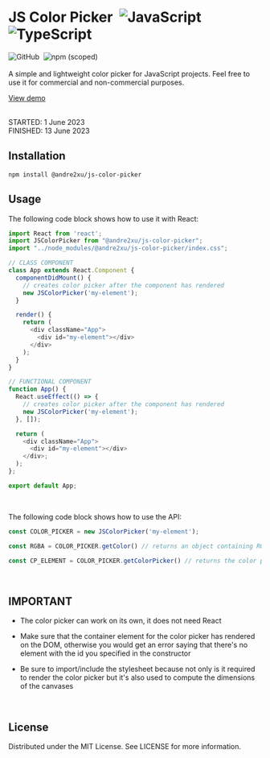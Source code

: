 # JS Color Picker &nbsp;![JavaScript](https://img.shields.io/badge/JavaScript-F7DF1E?style=flat&logo=javascript&logoColor=black) ![TypeScript](https://img.shields.io/badge/TypeScript-2d8dfa?style=flat&logo=typescript&logoColor=white)
![GitHub](https://img.shields.io/github/license/andre2xu/color_picker?color=%##33a633) &nbsp;![npm (scoped)](https://img.shields.io/npm/v/@andre2xu/js-color-picker?color=%23de0404&label=latest&logo=npm)<br><br>
A simple and lightweight color picker for JavaScript projects. Feel free to use it for commercial and non-commercial purposes.

<a href="https://andre2xu.github.io/color_picker/">View demo</a><br><br>

STARTED: 1 June 2023<br>
FINISHED: 13 June 2023<br>

## Installation
```
npm install @andre2xu/js-color-picker
```

## Usage
The following code block shows how to use it with React:

```JavaScript
import React from 'react';
import JSColorPicker from "@andre2xu/js-color-picker";
import "../node_modules/@andre2xu/js-color-picker/index.css";

// CLASS COMPONENT
class App extends React.Component {
  componentDidMount() {
    // creates color picker after the component has rendered
    new JSColorPicker('my-element');
  }

  render() {
    return (
      <div className="App">
        <div id="my-element"></div>
      </div>
    );
  }
}

// FUNCTIONAL COMPONENT
function App() {
  React.useEffect(() => {
    // creates color picker after the component has rendered
    new JSColorPicker('my-element');
  }, []);

  return (
    <div className="App">
      <div id="my-element"></div>
    </div>;
  );
};

export default App;
```
<br>

The following code block shows how to use the API:

```JavaScript
const COLOR_PICKER = new JSColorPicker('my-element');

const RGBA = COLOR_PICKER.getColor() // returns an object containing RGBA data

const CP_ELEMENT = COLOR_PICKER.getColorPicker() // returns the color picker's element (use this if you want to add your own CSS or overwrite the existing ones)
```

<br>

## IMPORTANT
- The color picker can work on its own, it does not need React

- Make sure that the container element for the color picker has rendered on the DOM, otherwise you would get an error saying that there's no element with the id you specified in the constructor

- Be sure to import/include the stylesheet because not only is it required to render the color picker but it's also used to compute the dimensions of the canvases
<br>

## License
Distributed under the MIT License. See LICENSE for more information.
